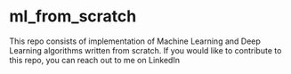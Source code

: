# ml_from_scratch
This repo consists of implementation of Machine Learning and Deep Learning algorithms written from scratch. If you would like to contribute to this repo, you can reach out to me on LinkedIn
